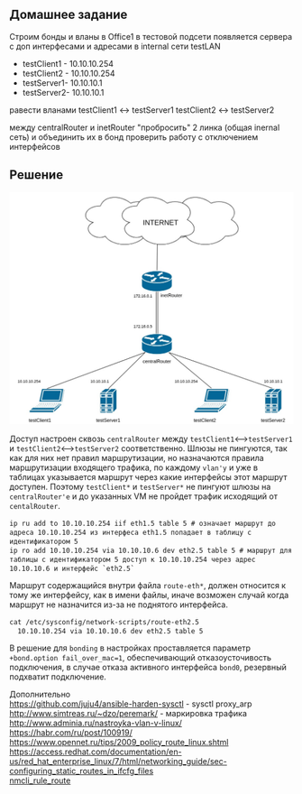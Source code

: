 ## Домашнее задание  
Строим бонды и вланы
в Office1 в тестовой подсети появляется сервера с доп интерфесами и адресами
в internal сети testLAN
- testClient1 - 10.10.10.254
- testClient2 - 10.10.10.254
- testServer1- 10.10.10.1
- testServer2- 10.10.10.1

равести вланами
testClient1 <-> testServer1
testClient2 <-> testServer2

между centralRouter и inetRouter
"пробросить" 2 линка (общая inernal сеть) и объединить их в бонд
проверить работу c отключением интерфейсов

## Решение
![vlan](https://github.com/dbudakov/25.VLAN/blob/master/images/homework/VLAN.jpg)

 Доступ настроен сквозь `centralRouter` между `testClient1`<-->`testServer1` и `testClient2`<-->`testServer2` соответственно. Шлюзы не пингуются, так как для них нет правил маршрутизации, но назначаются правила маршрутизации входящего трафика, по каждому `vlan'у` и уже в таблицах указывается маршрут через какие интерфейсы этот маршрут доступен. Поэтому `testClient*` и `testServer*` не пингуют шлюзы на `centralRouter'e` и до указанных VM не пройдет трафик исходящий от `centalRouter`.  
```
ip ru add to 10.10.10.254 iif eth1.5 table 5 # означает маршрут до адреса 10.10.10.254 из интерфеса eth1.5 попадает в таблицу с идентификатором 5
ip ro add 10.10.10.254 via 10.10.10.6 dev eth2.5 table 5 # маршрут для таблицы с идентификатором 5 доступ к 10.10.10.254 через адрес 10.10.10.6 и интерфейс `eth2.5`
```

Маршрут содержащийся внутри файла `route-eth*`, должен относится к тому же интерфейсу, как в имени файлы, иначе возможен случай когда маршрут не назначится из-за не поднятого интерфейса.   
```
cat /etc/sysconfig/network-scripts/route-eth2.5
  10.10.10.254 via 10.10.10.6 dev eth2.5 table 5
```

В решение для `bonding` в настройках проставляется параметр `+bond.option fail_over_mac=1`, обеспечивающий отказоусточивость подключения, в случае отказа активного интерфейса `bond0`, резервный подхватит подключение.  


Дополнительно  
https://github.com/juju4/ansible-harden-sysctl - sysctl proxy_arp  
http://www.simtreas.ru/~dzo/peremark/ - маркировка трафика  
http://www.adminia.ru/nastroyka-vlan-v-linux/  
https://habr.com/ru/post/100919/  
https://www.opennet.ru/tips/2009_policy_route_linux.shtml  
https://access.redhat.com/documentation/en-us/red_hat_enterprise_linux/7/html/networking_guide/sec-configuring_static_routes_in_ifcfg_files  
[nmcli_rule_route](http://devemmeff.blogspot.com/2016/02/howto-policy-based-routing-using.html)  
